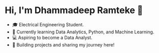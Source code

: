# Hi, I'm Dhammadeep Ramteke 👋
- 🎓 Electrical Engineering Student.
- 🌱 Currently learning Data Analytics, Python, and Machine Learning.
- 💻 Aspiring to become a Data Analyst.
- 🚀 Building projects and sharing my journey here!
